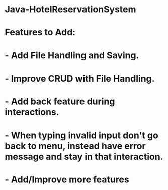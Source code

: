 # Java-HotelReservationSystem
# Features to Add:
# - Add File Handling and Saving.
# - Improve CRUD with File Handling.
# - Add back feature during interactions.
# - When typing invalid input don't go back to menu, instead have error message and stay in that interaction.
# - Add/Improve more features
